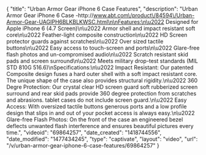 {
    "title": "Urban Armor Gear iPhone 6 Case Features",
    "description": "Urban Armor Gear iPhone 6 Case -http:\/\/www.abt.com\/product\/84594\/Urban-Armor-Gear-UAGIPH6BLKBLKWSC.html\n\nFeatures:\n\u2022 Designed for Apple iPhone 6 (4.7 Screen)\n\u2022 Armor shell and impact resistant soft core\n\u2022 Feather-light composite construction\n\u2022 HD Screen protector guards against scratches\n\u2022 Over sized tactile buttons\n\u2022 Easy access to touch-screen and ports\n\u2022 Glare-free flash photos and un-compromised audio\n\u2022 Scratch resistant skid pads and screen surround\n\u2022 Meets military drop-test standards (MIL STD 810G 516.6)\nSpecifications:\n\u2022 Impact Resistant: Our patented Composite design fuses a hard outer shell with a soft impact resistant core. The unique shape of the case also provides structural rigidity.\n\u2022 360 Degre Protection: Our crystal clear HD screen guard soft rubberized screen surround and rear skid pads provide 360 degree protection from scratches and abrasions. tablet cases do not include screen guard.\n\u2022 Easy Access: With oversized tactile buttons generous ports and a low profile design that slips in and out of your pocket access is always easy.\n\u2022 Glare-free Flash Photos: On the front of the case an engineered bezel deflects unwanted flash interference and ensures beautiful pictures every time.",
    "videoid": "69864257",
    "date_created": "1418744556",
    "date_modified": "1477434245",
    "type": "captivate",
    "layout": "video",
    "url": "\/v\/urban-armor-gear-iphone-6-case-features\/69864257"
}